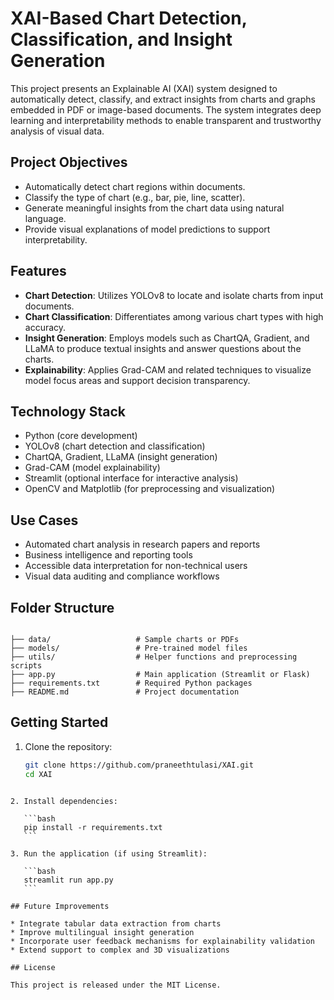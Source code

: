 
# XAI-Based Chart Detection, Classification, and Insight Generation

This project presents an Explainable AI (XAI) system designed to automatically detect, classify, and extract insights from charts and graphs embedded in PDF or image-based documents. The system integrates deep learning and interpretability methods to enable transparent and trustworthy analysis of visual data.

## Project Objectives

- Automatically detect chart regions within documents.
- Classify the type of chart (e.g., bar, pie, line, scatter).
- Generate meaningful insights from the chart data using natural language.
- Provide visual explanations of model predictions to support interpretability.

## Features

- **Chart Detection**: Utilizes YOLOv8 to locate and isolate charts from input documents.
- **Chart Classification**: Differentiates among various chart types with high accuracy.
- **Insight Generation**: Employs models such as ChartQA, Gradient, and LLaMA to produce textual insights and answer questions about the charts.
- **Explainability**: Applies Grad-CAM and related techniques to visualize model focus areas and support decision transparency.

## Technology Stack

- Python (core development)
- YOLOv8 (chart detection and classification)
- ChartQA, Gradient, LLaMA (insight generation)
- Grad-CAM (model explainability)
- Streamlit (optional interface for interactive analysis)
- OpenCV and Matplotlib (for preprocessing and visualization)

## Use Cases

- Automated chart analysis in research papers and reports
- Business intelligence and reporting tools
- Accessible data interpretation for non-technical users
- Visual data auditing and compliance workflows

## Folder Structure

```

├── data/                   # Sample charts or PDFs
├── models/                 # Pre-trained model files
├── utils/                  # Helper functions and preprocessing scripts
├── app.py                  # Main application (Streamlit or Flask)
├── requirements.txt        # Required Python packages
├── README.md               # Project documentation

````

## Getting Started

1. Clone the repository:
   ```bash
   git clone https://github.com/praneethtulasi/XAI.git
   cd XAI
````

2. Install dependencies:

   ```bash
   pip install -r requirements.txt
   ```

3. Run the application (if using Streamlit):

   ```bash
   streamlit run app.py
   ```

## Future Improvements

* Integrate tabular data extraction from charts
* Improve multilingual insight generation
* Incorporate user feedback mechanisms for explainability validation
* Extend support to complex and 3D visualizations

## License

This project is released under the MIT License.

